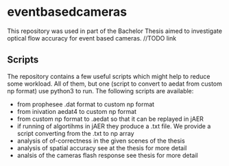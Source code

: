 # eventbasedcameras
This repository was used in part of the Bachelor Thesis aimed to investigate optical flow accuracy for event based cameras. //TODO link

## Scripts
The repository contains a few useful scripts which might help to reduce some workload. All of them, but one (script to convert to aedat from custom np format) use python3 to run.
The following scripts are available:
 - from prophesee .dat format to custom np format
 - from inivation aedat4 to custom np format
 - from custom np format to .aedat so that it can be replayed in jAER
 - if running of algortihms in jAER they produce a .txt file. We provide a script converting from the .txt to np array
 - analysis of of-correctness in the given scenes of the thesis
 - analysis of spatial accuracy see at the thesis for more detail
 - analsis of the cameras flash response see thesis for more detail
